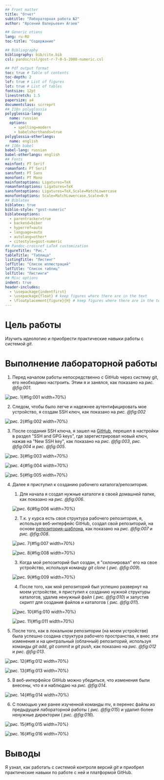 ```yaml
---
## Front matter
title: "Отчет"
subtitle: "Лабораторная работа №2"
author: "Арсений Валерьевич Агаев"

## Generic otions
lang: ru-RU
toc-title: "Содержание"

## Bibliography
bibliography: bib/cite.bib
csl: pandoc/csl/gost-r-7-0-5-2008-numeric.csl

## Pdf output format
toc: true # Table of contents
toc-depth: 2
lof: true # List of figures
lot: true # List of tables
fontsize: 12pt
linestretch: 1.5
papersize: a4
documentclass: scrreprt
## I18n polyglossia
polyglossia-lang:
  name: russian
  options:
	- spelling=modern
	- babelshorthands=true
polyglossia-otherlangs:
  name: english
## I18n babel
babel-lang: russian
babel-otherlangs: english
## Fonts
mainfont: PT Serif
romanfont: PT Serif
sansfont: PT Sans
monofont: PT Mono
mainfontoptions: Ligatures=TeX
romanfontoptions: Ligatures=TeX
sansfontoptions: Ligatures=TeX,Scale=MatchLowercase
monofontoptions: Scale=MatchLowercase,Scale=0.9
## Biblatex
biblatex: true
biblio-style: "gost-numeric"
biblatexoptions:
  - parentracker=true
  - backend=biber
  - hyperref=auto
  - language=auto
  - autolang=other*
  - citestyle=gost-numeric
## Pandoc-crossref LaTeX customization
figureTitle: "Рис."
tableTitle: "Таблица"
listingTitle: "Листинг"
lofTitle: "Список иллюстраций"
lotTitle: "Список таблиц"
lolTitle: "Листинги"
## Misc options
indent: true
header-includes:
  - \usepackage{indentfirst}
  - \usepackage{float} # keep figures where there are in the text
  - \floatplacement{figure}{H} # keep figures where there are in the text
---
```


# Цель работы

Изучить идеологию и приобрести практические навыки работы с системой *git*.

# Выполнение лабораторной работы

1. Перед началом работы непосредственно с GitHub через систему git, его необходимо
настроить. Этим я и занялся, как показано на *рис. @fig:001*.

![рис. 1](image/Screenshot_20230922_232336.png){#fig:001 width=70%}

2. Следом, чтобы было легче и надежнее аутентифицировать мое устройство,
я создам SSH ключ, как показано на *рис. @fig:002*

![рис. 2](image/Screenshot_20230922_232659.png){#fig:002 width=70%}

3. После создания SSH ключа, я зашел на [GitHub](https://github.com/), перешел
в настройки в раздел "SSH and GPG keys", где зарегистрировал новый ключ, нажав на
"New SSH key", как показано на *рис. @fig:003*, *рис. @fig:004* и *рис. @fig:005*.

![рис. 3](image/Screenshot_20230922_233833.png){#fig:003 width=70%}

![рис. 4](image/Screenshot_20230922_233854.png){#fig:004 width=70%}

![рис. 5](image/Screenshot_20230922_234046.png){#fig:005 width=70%}

4. Далее я приступил к созданию рабочего каталога/репозитория.

	1. Для начала я создал нужные каталоги в своей домашней папке, как показано на *рис. @fig:006*.

	![рис. 6](image/Screenshot_20230922_233045.png){#fig:006 width=70%}

	2. Т.к. у курса есть своя структура рабочего репозитория, я, используя веб-интерфейс GitHub,
	создал свой репозиторий, на основе [репозитория-шаблона](https://github.com/yamadharma/course-directory-student-template),
	как показано на *рис. @fig:007* и *рис. @fig:008*.

	![рис. 7](image/Screenshot_20230922_233435.png){#fig:007 width=70%}

	![рис. 8](image/Screenshot_20230922_233540.png){#fig:008 width=70%}

	3. Когда мой репозиторий был создан, я "склонировал" его на свое устройство, используя
	команду *git clone* ( *рис. @fig:009*).

	![рис. 9](image/Screenshot_20230923_000404.png){#fig:009 width=70%}

	4. После того, как мой репозиторий был успешно развернут на моем устройстве,
	я приступил к созданию нужной структуры каталогов, удалив ненужный файл ( *рис. @fig:010*) и запустив
	скрипт для создания файлов и каталогов ( *рис. @fig:011*).

	![рис. 10](image/Screenshot_20230923_000448.png){#fig:010 width=70%}

	![рис. 11](image/Screenshot_20230923_170653.png){#fig:011 width=70%}

4. После того, как в локальном репозитории (на моем устройстве) была успешно создана
структура рабочего пространства, я внес эти изменения и на центральный (облачный)
репозиторий, используя команды *git add*, *git commit* и *git push*, как показано
на *рис. @fig:012* и *рис. @fig:013*.

![рис. 12](image/Screenshot_20230923_170754.png){#fig:012 width=70%}

![рис. 13](image/Screenshot_20230923_170817.png){#fig:013 width=70%}

5. В веб-интерфейсе GitHub можно убедиться, что изменения были внесены, что я
и наблюдаю на *рис. @fig:014*.

![рис. 14](image/Screenshot_20230923_170917.png){#fig:014 width=70%}

6. С помощью уже ранее изученной команды mv, я перенес файлы из предыдущей лабораторной работы ( *рис. @fig:015*)
и удалил более ненужные директории ( *рис. @fig:016*).

![рис. 15](image/Screenshot_20230923_172347.png){#fig:015 width=70%}

![рис. 16](image/Screenshot_20230923_172358.png){#fig:016 width=70%}

# Выводы

Я узнал, как работать с системой контроля версий *git* и приобрел практические навыки
по работе с ней и платформой GitHub.

